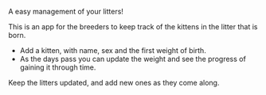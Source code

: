 A easy management of your litters!

This is an app for the breeders to keep track of the kittens in the litter that is born. 

- Add a kitten, with name, sex and the first weight of birth.
- As the days pass you can update the weight and see the progress of gaining it through time.

Keep the litters updated, and add new ones as they come along. 
